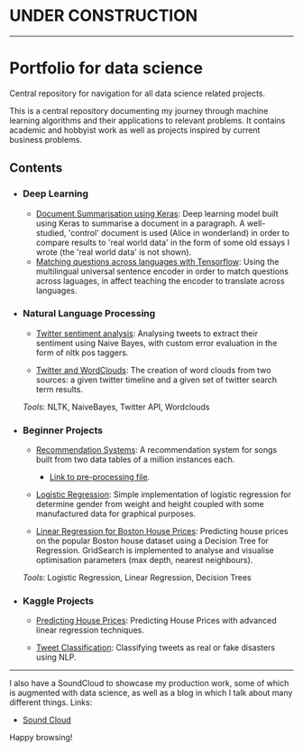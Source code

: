 
# UNDER CONSTRUCTION
---
# Portfolio for data science
Central repository for navigation for all data science related projects.

This is a central repository documenting my journey through machine learning algorithms and their applications to relevant problems. It contains academic and hobbyist work as well as projects inspired by current business problems.

## Contents
- ### Deep Learning 
    - [Document Summarisation using Keras](https://github.com/MrFlygerian/NLP-Document-Summary/blob/master/Document_Summariser_(control).ipynb): Deep learning model built using Keras to summarise a document in a paragraph. A well-studied, 'control' document is used (Alice in wonderland) in order to compare results to 'real world data' in the form of some old essays I wrote (the 'real world data' is not shown).
    - [Matching questions across languages with Tensorflow](https://github.com/MrFlygerian/FAQ_matcher/blob/master/FAQ_matcher_notebook.ipynb): Using the multilingual universal sentence encoder in order to match questions across laguages, in affect teaching the encoder to translate across languages.   
    
    
- ### Natural Language Processing
     - [Twitter sentiment analysis](https://github.com/MrFlygerian/TwitterSentimentAnalysis): Analysing tweets to extract their sentiment using Naive Bayes, with custom error evaluation in the form of nltk pos taggers.
     
     - [Twitter and WordClouds](https://github.com/MrFlygerian/WordClouds/blob/master/WordClouds.ipynb): The creation of word clouds from two sources: a given twitter timeline and a given set of twitter search term results.

    _Tools_: NLTK, NaiveBayes, Twitter API, Wordclouds


- ### Beginner Projects
   - [Recommendation Systems](https://github.com/MrFlygerian/MusicRecommender/blob/master/Recommenders.ipynb): A recommendation system for songs built from two data tables of a million instances each.
      - [Link to pre-processing file](https://github.com/MrFlygerian/MusicRecommender/blob/master/MusicDataPreprocessing.py).
    
    - [Logistic Regression](https://github.com/MrFlygerian/LogisticRegression): Simple implementation of logistic regression for determine gender from weight and height coupled with some manufactured data for graphical purposes.
    
    - [Linear Regression for Boston House Prices](https://github.com/MrFlygerian/BostonHousePrediction): Predicting house prices on the popular Boston house dataset using a Decision Tree for Regression. GridSearch is implemented to analyse and visualise optimisation parameters (max depth, nearest neighbours).  
   
   _Tools_: Logistic Regression, Linear Regression, Decision Trees 
   

- ### Kaggle Projects
    - [Predicting House Prices](https://github.com/MrFlygerian/Predicting-House-Price/blob/master/Kaggle%20comp%20Notebook.ipynb): Predicting House Prices with advanced linear regression techniques.
      
    - [Tweet Classification](https://github.com/MrFlygerian/Tweet-classification/blob/master/Kaggle%20Comp%20Notebook.ipynb): Classifying tweets as real or fake disasters using NLP. 

---

I also have a SoundCloud to showcase my production work, some of which is augmented with data science, as well as a blog in which I talk about many different things. Links:
- [Sound Cloud](https://soundcloud.com/blessed-chia)

Happy browsing!
